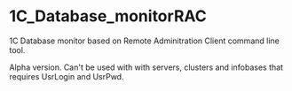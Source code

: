 # 1C_Database_monitorRAC
1C Database monitor based on Remote Adminitration Client command line tool.

Alpha version.
Can't be used with with servers, clusters and infobases that requires UsrLogin and UsrPwd.

